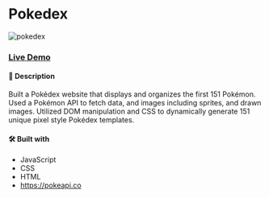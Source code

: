 # Pokedex

![pokedex](https://www.stanislavkukhniy.com/static/media/pokedex-screenshot.f1437c0f.png)

### [Live Demo](https://skukhniy.github.io/pokedex/dist/index.html)

#### 📝 Description
Built a Pokédex website that displays and organizes the first 151 Pokémon. Used a Pokémon API to fetch data, and images including sprites, and drawn images. Utilized DOM manipulation and CSS to dynamically generate 151 unique pixel style Pokédex templates.

#### 🛠️ Built with 
 * JavaScript 
 * CSS
 * HTML
 * https://pokeapi.co
